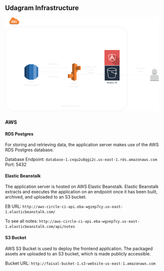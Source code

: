 ## Udagram Infrastructure

![Architecture](architecture_diagram(1).png)

### AWS
#### RDS Postgres
For storing and retrieving data, the application server makes use of the AWS RDS Postgres database.

Database Endpoint: `database-1.cnqu2u8qgi2c.us-east-1.rds.amazonaws.com`
Port: 5432
#### Elastic Beanstalk
The application server is hosted on AWS Elastic Beanstalk. Elastic Beanstalk extracts and executes the application on an endpoint once it has been built, archived, and uploaded to an S3 bucket.

EB URL: `http://aws-circle-ci-api.eba-wgzep7cy.us-east-1.elasticbeanstalk.com/`

To see all notes: `http://aws-circle-ci-api.eba-wgzep7cy.us-east-1.elasticbeanstalk.com/api/notes`

#### S3 Bucket
AWS S3 Bucket is used to deploy the frontend application. The packaged assets are uploaded to an S3 bucket, which is made publicly accessible.

Bucket URL: `http://faisal-bucket-1.s3-website-us-east-1.amazonaws.com`
